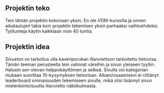## Projektin teko

Tein tämän projektin kokonaan yksin. En ole VDM-kurssilla ja omien aikataulujen takia koin projektin tekemisen yksin
parhaaksi vaihtoehdoksi.
Työtunteja käytin kaikkiaan noin 40 tuntia.

## Projektin idea

Sivuston on tarkoitus olla kaveriporukan illanviettoon tarkoitettu tietovisa. Tämän teeman perusteella tein valinnat väreihin ja sivun yleiseen tyyliin. Halusin sen olevan helppokäyttöinen ja selkeä. Sivulla voi kategorian mukaan suorittaa 10-kysymyksen tietovisan.
Aikani/osaamiseni ei riittänyt leaderboard ominaisuuden tekemiseen sivulle, mikä olisi lisännyt sivun mielenkiintoisuutta illanvietto näkökulmasta.